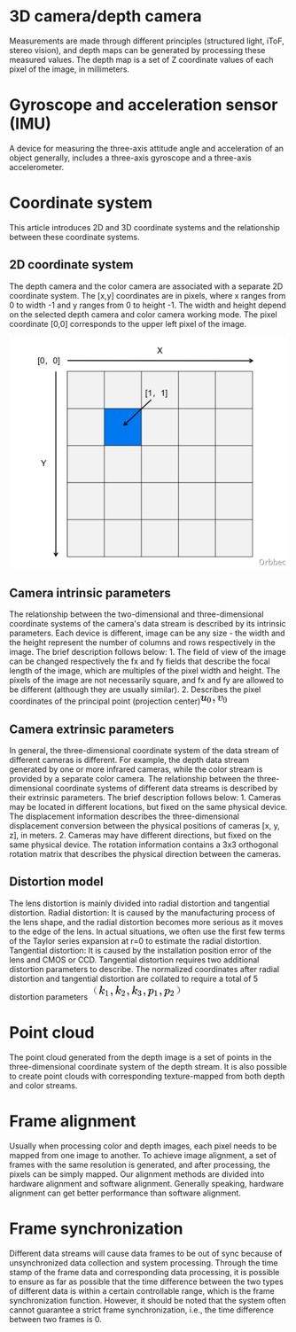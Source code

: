 # 3D camera/depth camera
Measurements are made through different principles (structured light, iToF, stereo vision), and depth maps can be generated by processing these measured values. The depth map is a set of Z coordinate values of each pixel of the image, in millimeters.
# Gyroscope and acceleration sensor (IMU)
A device for measuring the three-axis attitude angle and acceleration of an object generally, includes a three-axis gyroscope and a three-axis accelerometer.
# Coordinate system
This article introduces 2D and 3D coordinate systems and the relationship between these coordinate systems.
## 2D coordinate system
The depth camera and the color camera are associated with a separate 2D coordinate system. The [x,y] coordinates are in pixels, where x ranges from 0 to width -1 and y ranges from 0 to height -1. The width and height depend on the selected depth camera and color camera working mode. The pixel coordinate [0,0] corresponds to the upper left pixel of the image.  

![1](./Orbbec%20SDK%20Basic%20Concepts%20img/1.png)

## Camera intrinsic parameters
The relationship between the two-dimensional and three-dimensional coordinate systems of the camera's data stream is described by its intrinsic parameters. Each device is different, image can be any size - the width and the height represent the number of columns and rows respectively in the image. The brief description follows below: 1. The field of view of the image can be changed respectively the fx and fy fields that describe the focal length of the image, which are multiples of the pixel width and height. The pixels of the image are not necessarily square, and fx and fy are allowed to be different (although they are usually similar). 2. Describes the pixel coordinates of the principal point (projection center)<img src="./Orbbec%20SDK%20Basic%20Concepts%20img/2.png" alt="2" style="zoom:50%;" />
## Camera extrinsic parameters
In general, the three-dimensional coordinate system of the data stream of different cameras is different. For example, the depth data stream generated by one or more infrared cameras, while the color stream is provided by a separate color camera. The relationship between the three-dimensional coordinate systems of different data streams is described by their extrinsic parameters. The brief description follows below: 1. Cameras may be located in different locations, but fixed on the same physical device. The displacement information describes the three-dimensional displacement conversion between the physical positions of cameras [x, y, z], in meters. 2. Cameras may have different directions, but fixed on the same physical device. The rotation information contains a 3x3 orthogonal rotation matrix that describes the physical direction between the cameras.
## Distortion model
The lens distortion is mainly divided into radial distortion and tangential distortion. Radial distortion: It is caused by the manufacturing process of the lens shape, and the radial distortion becomes more serious as it moves to the edge of the lens. In actual situations, we often use the first few terms of the Taylor series expansion at r=0 to estimate the radial distortion. Tangential distortion: It is caused by the installation position error of the lens and CMOS or CCD. Tangential distortion requires two additional distortion parameters to describe. The normalized coordinates after radial distortion and tangential distortion are collated to require a total of 5 distortion parameters<img src="./Orbbec%20SDK%20Basic%20Concepts%20img/3.png" alt="3" style="zoom:50%;" />
# Point cloud
The point cloud generated from the depth image is a set of points in the three-dimensional coordinate system of the depth stream. It is also possible to create point clouds with corresponding texture-mapped from both depth and color streams.
# Frame alignment
Usually when processing color and depth images, each pixel needs to be mapped from one image to another. To achieve image alignment, a set of frames with the same resolution is generated, and after processing, the pixels can be simply mapped. Our alignment methods are divided into hardware alignment and software alignment. Generally speaking, hardware alignment can get better performance than software alignment.
# Frame synchronization
Different data streams will cause data frames to be out of sync because of unsynchronized data collection and system processing. Through the time stamp of the frame data and corresponding data processing, it is possible to ensure as far as possible that the time difference between the two types of different data is within a certain controllable range, which is the frame synchronization function. However, it should be noted that the system often cannot guarantee a strict frame synchronization, i.e., the time difference between two frames is 0.

